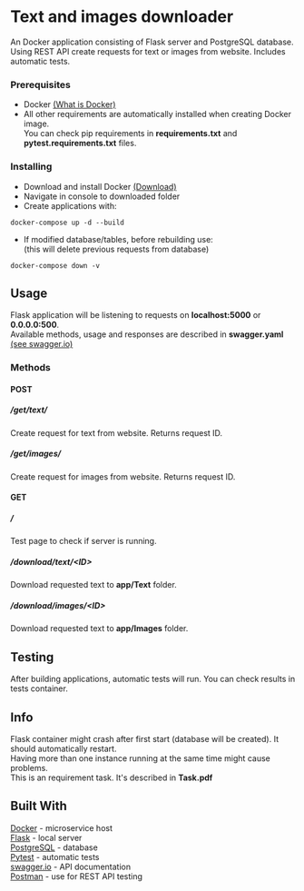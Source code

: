# Text and images downloader
An Docker application consisting of Flask server and PostgreSQL database. Using REST API create requests for text or images from website. Includes automatic tests.
### Prerequisites
+ Docker [(What is Docker)](https://opensource.com/resources/what-docker)
+ All other requirements are automatically installed when creating Docker image.
<br>You can check pip requirements in **requirements.txt** and **pytest.requirements.txt** files.
### Installing
+ Download and install Docker [(Download)](https://docs.docker.com/get-docker/)
+ Navigate in console to downloaded folder
+ Create applications with:
```
docker-compose up -d --build
```
+ If modified database/tables, before rebuilding use:
<br>(this will delete previous requests from database)
```
docker-compose down -v
```
## Usage
Flask application will be listening to requests on __localhost:5000__ or __0.0.0.0:500__.
<br> Available methods, usage and responses are described in **swagger.yaml** [(see swagger.io)](https://editor.swagger.io/)
### Methods
#### POST
##### /get/text/
Create request for text from website. Returns request ID.
##### /get/images/
Create request for images from website. Returns request ID.
#### GET
##### /
Test page to check if server is running.
##### /download/text/\<ID>
Download requested text to **app/Text** folder.
##### /download/images/\<ID>
Download requested text to **app/Images** folder.
## Testing
After building applications, automatic tests will run. You can check results in tests container.
## Info
Flask container might crash after first start (database will be created). It should automatically restart.
<br>Having more than one instance running at the same time might cause problems.
<br>This is an requirement task. It's described in **Task.pdf**
## Built With
[Docker](https://www.docker.com/) - microservice host
<br>[Flask](https://flask.palletsprojects.com/) - local server
<br>[PostgreSQL](https://www.postgresql.org/) - database
<br>[Pytest](https://docs.pytest.org/en/latest/) - automatic tests
<br>[swagger.io](https://swagger.io/) - API documentation
<br>[Postman](https://www.postman.com/) - use for REST API testing

